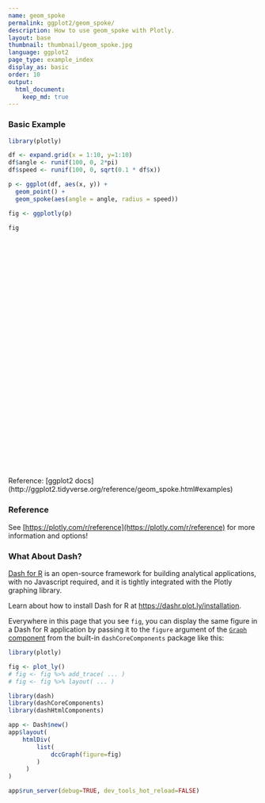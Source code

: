 ```yaml
---
name: geom_spoke
permalink: ggplot2/geom_spoke/
description: How to use geom_spoke with Plotly.
layout: base
thumbnail: thumbnail/geom_spoke.jpg
language: ggplot2
page_type: example_index
display_as: basic
order: 10
output:
  html_document:
    keep_md: true
---
```



### Basic Example


```r
library(plotly)

df <- expand.grid(x = 1:10, y=1:10)
df$angle <- runif(100, 0, 2*pi)
df$speed <- runif(100, 0, sqrt(0.1 * df$x))

p <- ggplot(df, aes(x, y)) +
  geom_point() +
  geom_spoke(aes(angle = angle, radius = speed))

fig <- ggplotly(p)

fig
```

<div id="htmlwidget-7d9326535943c256ce8e" style="width:672px;height:480px;" class="plotly html-widget"></div>
<script type="application/json" data-for="htmlwidget-7d9326535943c256ce8e">{"x":{"data":[{"x":[1,2,3,4,5,6,7,8,9,10,1,2,3,4,5,6,7,8,9,10,1,2,3,4,5,6,7,8,9,10,1,2,3,4,5,6,7,8,9,10,1,2,3,4,5,6,7,8,9,10,1,2,3,4,5,6,7,8,9,10,1,2,3,4,5,6,7,8,9,10,1,2,3,4,5,6,7,8,9,10,1,2,3,4,5,6,7,8,9,10,1,2,3,4,5,6,7,8,9,10],"y":[1,1,1,1,1,1,1,1,1,1,2,2,2,2,2,2,2,2,2,2,3,3,3,3,3,3,3,3,3,3,4,4,4,4,4,4,4,4,4,4,5,5,5,5,5,5,5,5,5,5,6,6,6,6,6,6,6,6,6,6,7,7,7,7,7,7,7,7,7,7,8,8,8,8,8,8,8,8,8,8,9,9,9,9,9,9,9,9,9,9,10,10,10,10,10,10,10,10,10,10],"text":["x:  1<br />y:  1","x:  2<br />y:  1","x:  3<br />y:  1","x:  4<br />y:  1","x:  5<br />y:  1","x:  6<br />y:  1","x:  7<br />y:  1","x:  8<br />y:  1","x:  9<br />y:  1","x: 10<br />y:  1","x:  1<br />y:  2","x:  2<br />y:  2","x:  3<br />y:  2","x:  4<br />y:  2","x:  5<br />y:  2","x:  6<br />y:  2","x:  7<br />y:  2","x:  8<br />y:  2","x:  9<br />y:  2","x: 10<br />y:  2","x:  1<br />y:  3","x:  2<br />y:  3","x:  3<br />y:  3","x:  4<br />y:  3","x:  5<br />y:  3","x:  6<br />y:  3","x:  7<br />y:  3","x:  8<br />y:  3","x:  9<br />y:  3","x: 10<br />y:  3","x:  1<br />y:  4","x:  2<br />y:  4","x:  3<br />y:  4","x:  4<br />y:  4","x:  5<br />y:  4","x:  6<br />y:  4","x:  7<br />y:  4","x:  8<br />y:  4","x:  9<br />y:  4","x: 10<br />y:  4","x:  1<br />y:  5","x:  2<br />y:  5","x:  3<br />y:  5","x:  4<br />y:  5","x:  5<br />y:  5","x:  6<br />y:  5","x:  7<br />y:  5","x:  8<br />y:  5","x:  9<br />y:  5","x: 10<br />y:  5","x:  1<br />y:  6","x:  2<br />y:  6","x:  3<br />y:  6","x:  4<br />y:  6","x:  5<br />y:  6","x:  6<br />y:  6","x:  7<br />y:  6","x:  8<br />y:  6","x:  9<br />y:  6","x: 10<br />y:  6","x:  1<br />y:  7","x:  2<br />y:  7","x:  3<br />y:  7","x:  4<br />y:  7","x:  5<br />y:  7","x:  6<br />y:  7","x:  7<br />y:  7","x:  8<br />y:  7","x:  9<br />y:  7","x: 10<br />y:  7","x:  1<br />y:  8","x:  2<br />y:  8","x:  3<br />y:  8","x:  4<br />y:  8","x:  5<br />y:  8","x:  6<br />y:  8","x:  7<br />y:  8","x:  8<br />y:  8","x:  9<br />y:  8","x: 10<br />y:  8","x:  1<br />y:  9","x:  2<br />y:  9","x:  3<br />y:  9","x:  4<br />y:  9","x:  5<br />y:  9","x:  6<br />y:  9","x:  7<br />y:  9","x:  8<br />y:  9","x:  9<br />y:  9","x: 10<br />y:  9","x:  1<br />y: 10","x:  2<br />y: 10","x:  3<br />y: 10","x:  4<br />y: 10","x:  5<br />y: 10","x:  6<br />y: 10","x:  7<br />y: 10","x:  8<br />y: 10","x:  9<br />y: 10","x: 10<br />y: 10"],"type":"scatter","mode":"markers","marker":{"autocolorscale":false,"color":"rgba(0,0,0,1)","opacity":1,"size":5.66929133858268,"symbol":"circle","line":{"width":1.88976377952756,"color":"rgba(0,0,0,1)"}},"hoveron":"points","showlegend":false,"xaxis":"x","yaxis":"y","hoverinfo":"text","frame":null},{"x":[1,1.1866887333938,null,2,2.19642499999191,null,3,3.36802177841692,null,4,4.00314575361459,null,5,5.01045520290009,null,6,5.65349516970244,null,7,6.76238595292049,null,8,7.62541221291792,null,9,8.92790227570809,null,10,10.5018711592811,null,1,0.998600490074273,null,2,2.25429891902962,null,3,2.92339632740521,null,4,4.35556002014423,null,5,4.97372875294068,null,6,5.92868822875396,null,7,7.47904349290223,null,8,8.1141699038425,null,9,9.08943519177837,null,10,9.6151695478006,null,1,0.953495198282357,null,2,1.98415222583422,null,3,3.10329029927461,null,4,4.50688083233544,null,5,5.15110001602797,null,6,5.85641661392388,null,7,7.00649096769111,null,8,8.07475446516545,null,9,8.49866746337664,null,10,10.5862410091224,null,1,1.14800054037317,null,2,2.10025225333724,null,3,2.83172300061042,null,4,4.37687530531492,null,5,4.98585333799946,null,6,6.00618966454895,null,7,6.8443460805972,null,8,8.31465039219248,null,9,8.7144289798239,null,10,9.76372354547623,null,1,1.12525220998621,null,2,2.15779047155706,null,3,3.04182706710175,null,4,3.84224841553421,null,5,5.00951873777067,null,6,5.94863927759386,null,7,7.1573515337413,null,8,7.71376012104915,null,9,8.85397200394457,null,10,10.1874640047698,null,1,1.1856079326297,null,2,2.1732535541269,null,3,3.07022684682317,null,4,4.03433681210982,null,5,4.92668335099933,null,6,6.51828653628703,null,7,7.00321926140205,null,8,8.04766786783489,null,9,9.02129201242927,null,10,10.2486287720178,null,1,0.91274328828086,null,2,1.98984625172901,null,3,2.97018088158349,null,4,3.89740683320375,null,5,5.20527930090546,null,6,5.27314196393931,null,7,7.26669412189342,null,8,8.42725013708951,null,9,9.74406853155132,null,10,10.1102450719232,null,1,1.2114814009094,null,2,2.04033730386612,null,3,2.92379730965488,null,4,4.01002344883521,null,5,5.43019925399718,null,6,6.0979281865748,null,7,7.07572527725199,null,8,7.53006767827442,null,9,9.75023434721287,null,10,9.77774242382449,null,1,1.24060406724962,null,2,1.80485508787618,null,3,3.1196168181567,null,4,4.35809230976962,null,5,4.97064291414732,null,6,6.04484995367678,null,7,6.63124184843351,null,8,8.04945673401534,null,9,9.06736934277895,null,10,10.6486816147262,null,1,1.06081258058598,null,2,2.02372569265002,null,3,3.03044012453298,null,4,4.43727683903182,null,5,5.0446202915131,null,6,6.15638293280129,null,7,6.18935801709006,null,8,7.85290362513836,null,9,9.24025640955961,null,10,10.3411789039922],"y":[1,0.895854197395626,null,1,0.996641735569906,null,1,0.598970713730441,null,1,0.896142724729937,null,1,1.16190741572914,null,1,0.644360999180905,null,1,0.995890377051482,null,1,0.275202492044245,null,1,0.984446018730246,null,1,1.41181031631783,null,2,1.99825458249658,null,2,2.00187930493905,null,2,1.92303734430355,null,2,2.49952751072419,null,2,1.96303513133584,null,2,1.95955878247462,null,2,2.56460286475537,null,2,2.44253657201869,null,2,2.73625769028684,null,2,1.60441009605959,null,3,3.14097877692252,null,3,3.01366160628725,null,3,2.98135757792966,null,3,2.91863490259949,null,3,2.93711514694747,null,3,3.42673040931562,null,3,2.99833474652619,null,3,3.23226523494331,null,3,3.19985103621233,null,3,2.6534087551235,null,4,3.89862074887662,null,4,4.02463070687732,null,4,4.1958239743622,null,4,3.62279319828875,null,4,3.94613034796958,null,4,4.25770606090135,null,4,4.56791355683593,null,4,4.0541403422959,null,4,3.35008177811058,null,4,3.98035119988475,null,5,4.89729684175911,null,5,5.08210473133448,null,5,5.02015019385547,null,5,5.56945981780943,null,5,4.83157432785372,null,5,4.46390699170556,null,5,4.91425514888661,null,5,5.01940926252022,null,5,4.89366181211236,null,5,5.5794101576009,null,6,5.8315824190708,null,6,6.0987823459329,null,6,5.97647966976803,null,6,6.05378514248016,null,6,5.65004878540469,null,6,6.51569960846105,null,6,6.01618922801553,null,6,6.30669684571377,null,6,5.98668907527199,null,6,6.08972407591994,null,7,6.88552195216569,null,7,7.05858148945092,null,7,6.77833777040209,null,7,6.67531885981207,null,7,7.12881840359089,null,7,7.1526182593013,null,7,6.22333583104132,null,7,6.37406678998477,null,7,6.46357140025394,null,7,6.8460590545498,null,8,8.07995606523539,null,8,8.00691174225383,null,8,8.32700605275295,null,8,7.97960624874831,null,8,8.46034634588116,null,8,8.21737565404438,null,8,8.27382675989709,null,8,8.01017762393413,null,8,7.87444501712006,null,8,8.46606377295077,null,9,8.94085416717045,null,9,8.78561994065866,null,9,8.84106226400905,null,9,9.00234867698373,null,9,8.88360365011548,null,9,9.13353480085256,null,9,8.39104102002864,null,9,9.10769931034536,null,9,9.93369238897284,null,9,8.434640542618,null,10,9.97228652952956,null,10,9.84334637644494,null,10,9.99216543721893,null,10,9.59618142528545,null,10,9.98628353820815,null,10,10.1561069429747,null,10,10.0816918163448,null,10,9.66029342642473,null,10,10.7072611905153,null,10,9.9910566480439],"text":["angle: 5.774329111<br />speed: 0.213773318<br />x:  1<br />y:  1","angle: 5.774329111<br />speed: 0.213773318<br />x:  1<br />y:  1",null,"angle: 6.266090043<br />speed: 0.196453706<br />x:  2<br />y:  1","angle: 6.266090043<br />speed: 0.196453706<br />x:  2<br />y:  1",null,"angle: 5.454893682<br />speed: 0.544301863<br />x:  3<br />y:  1","angle: 5.454893682<br />speed: 0.544301863<br />x:  3<br />y:  1",null,"angle: 4.742668921<br />speed: 0.103904906<br />x:  4<br />y:  1","angle: 4.742668921<br />speed: 0.103904906<br />x:  4<br />y:  1",null,"angle: 1.506310667<br />speed: 0.162244638<br />x:  5<br />y:  1","angle: 1.506310667<br />speed: 0.162244638<br />x:  5<br />y:  1",null,"angle: 3.939999057<br />speed: 0.496532674<br />x:  6<br />y:  1","angle: 3.939999057<br />speed: 0.496532674<br />x:  6<br />y:  1",null,"angle: 3.158886300<br />speed: 0.237649583<br />x:  7<br />y:  1","angle: 3.158886300<br />speed: 0.237649583<br />x:  7<br />y:  1",null,"angle: 4.235378338<br />speed: 0.815872195<br />x:  8<br />y:  1","angle: 4.235378338<br />speed: 0.815872195<br />x:  8<br />y:  1",null,"angle: 3.354070951<br />speed: 0.073756411<br />x:  9<br />y:  1","angle: 3.354070951<br />speed: 0.073756411<br />x:  9<br />y:  1",null,"angle: 0.687146354<br />speed: 0.649201353<br />x: 10<br />y:  1","angle: 0.687146354<br />speed: 0.649201353<br />x: 10<br />y:  1",null,"angle: 4.036539524<br />speed: 0.002237210<br />x:  1<br />y:  2","angle: 4.036539524<br />speed: 0.002237210<br />x:  1<br />y:  2",null,"angle: 0.007390007<br />speed: 0.254305863<br />x:  2<br />y:  2","angle: 0.007390007<br />speed: 0.254305863<br />x:  2<br />y:  2",null,"angle: 3.929328455<br />speed: 0.108588089<br />x:  3<br />y:  2","angle: 3.929328455<br />speed: 0.108588089<br />x:  3<br />y:  2",null,"angle: 0.952199588<br />speed: 0.613148157<br />x:  4<br />y:  2","angle: 0.952199588<br />speed: 0.613148157<br />x:  4<br />y:  2",null,"angle: 4.094512188<br />speed: 0.045349531<br />x:  5<br />y:  2","angle: 4.094512188<br />speed: 0.045349531<br />x:  5<br />y:  2",null,"angle: 3.657472918<br />speed: 0.081980856<br />x:  6<br />y:  2","angle: 3.657472918<br />speed: 0.081980856<br />x:  6<br />y:  2",null,"angle: 0.867196429<br />speed: 0.740445179<br />x:  7<br />y:  2","angle: 0.867196429<br />speed: 0.740445179<br />x:  7<br />y:  2",null,"angle: 1.318312141<br />speed: 0.457026678<br />x:  8<br />y:  2","angle: 1.318312141<br />speed: 0.457026678<br />x:  8<br />y:  2",null,"angle: 1.449915884<br />speed: 0.741669765<br />x:  9<br />y:  2","angle: 1.449915884<br />speed: 0.741669765<br />x:  9<br />y:  2",null,"angle: 3.940776683<br />speed: 0.551892969<br />x: 10<br />y:  2","angle: 3.940776683<br />speed: 0.551892969<br />x: 10<br />y:  2",null,"angle: 1.889427497<br />speed: 0.148451043<br />x:  1<br />y:  3","angle: 1.889427497<br />speed: 0.148451043<br />x:  1<br />y:  3",null,"angle: 2.430143229<br />speed: 0.020923466<br />x:  2<br />y:  3","angle: 2.430143229<br />speed: 0.020923466<br />x:  2<br />y:  3",null,"angle: 6.104621951<br />speed: 0.104959163<br />x:  3<br />y:  3","angle: 6.104621951<br />speed: 0.104959163<br />x:  3<br />y:  3",null,"angle: 6.124021938<br />speed: 0.513369708<br />x:  4<br />y:  3","angle: 6.124021938<br />speed: 0.513369708<br />x:  4<br />y:  3",null,"angle: 5.888808661<br />speed: 0.163663434<br />x:  5<br />y:  3","angle: 5.888808661<br />speed: 0.163663434<br />x:  5<br />y:  3",null,"angle: 1.895370178<br />speed: 0.450238860<br />x:  6<br />y:  3","angle: 1.895370178<br />speed: 0.450238860<br />x:  6<br />y:  3",null,"angle: 6.032052122<br />speed: 0.006701174<br />x:  7<br />y:  3","angle: 6.032052122<br />speed: 0.006701174<br />x:  7<br />y:  3",null,"angle: 1.259416521<br />speed: 0.243998708<br />x:  8<br />y:  3","angle: 1.259416521<br />speed: 0.243998708<br />x:  8<br />y:  3",null,"angle: 2.762259526<br />speed: 0.539698758<br />x:  9<br />y:  3","angle: 2.762259526<br />speed: 0.539698758<br />x:  9<br />y:  3",null,"angle: 5.749254495<br />speed: 0.681031579<br />x: 10<br />y:  3","angle: 5.749254495<br />speed: 0.681031579<br />x: 10<br />y:  3",null,"angle: 5.682602702<br />speed: 0.179393179<br />x:  1<br />y:  4","angle: 5.682602702<br />speed: 0.179393179<br />x:  1<br />y:  4",null,"angle: 0.240915564<br />speed: 0.103233648<br />x:  2<br />y:  4","angle: 0.240915564<br />speed: 0.103233648<br />x:  2<br />y:  4",null,"angle: 2.280680837<br />speed: 0.258194069<br />x:  3<br />y:  4","angle: 2.280680837<br />speed: 0.258194069<br />x:  3<br />y:  4",null,"angle: 5.497347541<br />speed: 0.533216623<br />x:  4<br />y:  4","angle: 5.497347541<br />speed: 0.533216623<br />x:  4<br />y:  4",null,"angle: 4.455578566<br />speed: 0.055696207<br />x:  5<br />y:  4","angle: 4.455578566<br />speed: 0.055696207<br />x:  5<br />y:  4",null,"angle: 1.546782632<br />speed: 0.257780383<br />x:  6<br />y:  4","angle: 1.546782632<br />speed: 0.257780383<br />x:  6<br />y:  4",null,"angle: 1.838307301<br />speed: 0.588858175<br />x:  7<br />y:  4","angle: 1.838307301<br />speed: 0.588858175<br />x:  7<br />y:  4",null,"angle: 0.170396537<br />speed: 0.319274249<br />x:  8<br />y:  4","angle: 0.170396537<br />speed: 0.319274249<br />x:  8<br />y:  4",null,"angle: 4.298388827<br />speed: 0.709890486<br />x:  9<br />y:  4","angle: 4.298388827<br />speed: 0.709890486<br />x:  9<br />y:  4",null,"angle: 3.224561956<br />speed: 0.237092046<br />x: 10<br />y:  4","angle: 3.224561956<br />speed: 0.237092046<br />x: 10<br />y:  4",null,"angle: 5.596385101<br />speed: 0.161975476<br />x:  1<br />y:  5","angle: 5.596385101<br />speed: 0.161975476<br />x:  1<br />y:  5",null,"angle: 0.479787073<br />speed: 0.177873606<br />x:  2<br />y:  5","angle: 0.479787073<br />speed: 0.177873606<br />x:  2<br />y:  5",null,"angle: 0.448941389<br />speed: 0.046427727<br />x:  3<br />y:  5","angle: 0.448941389<br />speed: 0.046427727<br />x:  3<br />y:  5",null,"angle: 1.841039260<br />speed: 0.590906123<br />x:  4<br />y:  5","angle: 1.841039260<br />speed: 0.590906123<br />x:  4<br />y:  5",null,"angle: 4.768844879<br />speed: 0.168694438<br />x:  5<br />y:  5","angle: 4.768844879<br />speed: 0.168694438<br />x:  5<br />y:  5",null,"angle: 4.616874882<br />speed: 0.538547711<br />x:  6<br />y:  5","angle: 4.616874882<br />speed: 0.538547711<br />x:  6<br />y:  5",null,"angle: 5.784246471<br />speed: 0.179197334<br />x:  7<br />y:  5","angle: 5.784246471<br />speed: 0.179197334<br />x:  7<br />y:  5",null,"angle: 3.073888610<br />speed: 0.286897173<br />x:  8<br />y:  5","angle: 3.073888610<br />speed: 0.286897173<br />x:  8<br />y:  5",null,"angle: 3.770997849<br />speed: 0.180643256<br />x:  9<br />y:  5","angle: 3.770997849<br />speed: 0.180643256<br />x:  9<br />y:  5",null,"angle: 1.257882948<br />speed: 0.608981842<br />x: 10<br />y:  5","angle: 1.257882948<br />speed: 0.608981842<br />x: 10<br />y:  5",null,"angle: 5.546305852<br />speed: 0.250628782<br />x:  1<br />y:  6","angle: 5.546305852<br />speed: 0.250628782<br />x:  1<br />y:  6",null,"angle: 0.518189717<br />speed: 0.199436070<br />x:  2<br />y:  6","angle: 0.518189717<br />speed: 0.199436070<br />x:  2<br />y:  6",null,"angle: 5.960008013<br />speed: 0.074060894<br />x:  3<br />y:  6","angle: 5.960008013<br />speed: 0.074060894<br />x:  3<br />y:  6",null,"angle: 1.002614052<br />speed: 0.063811114<br />x:  4<br />y:  6","angle: 1.002614052<br />speed: 0.063811114<br />x:  4<br />y:  6",null,"angle: 4.505870598<br />speed: 0.357548855<br />x:  5<br />y:  6","angle: 4.505870598<br />speed: 0.357548855<br />x:  5<br />y:  6",null,"angle: 0.782896271<br />speed: 0.731140903<br />x:  6<br />y:  6","angle: 0.782896271<br />speed: 0.731140903<br />x:  6<br />y:  6",null,"angle: 1.374504795<br />speed: 0.016506203<br />x:  7<br />y:  6","angle: 1.374504795<br />speed: 0.016506203<br />x:  7<br />y:  6",null,"angle: 1.416606583<br />speed: 0.310379092<br />x:  8<br />y:  6","angle: 1.416606583<br />speed: 0.310379092<br />x:  8<br />y:  6",null,"angle: 5.724470598<br />speed: 0.025110367<br />x:  9<br />y:  6","angle: 5.724470598<br />speed: 0.025110367<br />x:  9<br />y:  6",null,"angle: 0.346330572<br />speed: 0.264323052<br />x: 10<br />y:  6","angle: 0.346330572<br />speed: 0.264323052<br />x: 10<br />y:  6",null,"angle: 4.061116956<br />speed: 0.143940811<br />x:  1<br />y:  7","angle: 4.061116956<br />speed: 0.143940811<br />x:  1<br />y:  7",null,"angle: 1.742418155<br />speed: 0.059454937<br />x:  2<br />y:  7","angle: 1.742418155<br />speed: 0.059454937<br />x:  2<br />y:  7",null,"angle: 4.578666749<br />speed: 0.223658945<br />x:  3<br />y:  7","angle: 4.578666749<br />speed: 0.223658945<br />x:  3<br />y:  7",null,"angle: 4.406335693<br />speed: 0.340504333<br />x:  4<br />y:  7","angle: 4.406335693<br />speed: 0.340504333<br />x:  4<br />y:  7",null,"angle: 0.560414769<br />speed: 0.242350516<br />x:  5<br />y:  7","angle: 0.560414769<br />speed: 0.242350516<br />x:  5<br />y:  7",null,"angle: 2.934629354<br />speed: 0.742707841<br />x:  6<br />y:  7","angle: 2.934629354<br />speed: 0.742707841<br />x:  6<br />y:  7",null,"angle: 5.043157782<br />speed: 0.821177804<br />x:  7<br />y:  7","angle: 5.043157782<br />speed: 0.821177804<br />x:  7<br />y:  7",null,"angle: 5.311328451<br />speed: 0.757848971<br />x:  8<br />y:  7","angle: 5.311328451<br />speed: 0.757848971<br />x:  8<br />y:  7",null,"angle: 5.658543605<br />speed: 0.917275107<br />x:  9<br />y:  7","angle: 5.658543605<br />speed: 0.917275107<br />x:  9<br />y:  7",null,"angle: 5.333872971<br />speed: 0.189345691<br />x: 10<br />y:  7","angle: 5.333872971<br />speed: 0.189345691<br />x: 10<br />y:  7",null,"angle: 0.361464802<br />speed: 0.226091476<br />x:  1<br />y:  8","angle: 0.361464802<br />speed: 0.226091476<br />x:  1<br />y:  8",null,"angle: 0.169700626<br />speed: 0.040925179<br />x:  2<br />y:  8","angle: 0.169700626<br />speed: 0.040925179<br />x:  2<br />y:  8",null,"angle: 1.799741932<br />speed: 0.335767492<br />x:  3<br />y:  8","angle: 1.799741932<br />speed: 0.335767492<br />x:  3<br />y:  8",null,"angle: 5.169210341<br />speed: 0.022723878<br />x:  4<br />y:  8","angle: 5.169210341<br />speed: 0.022723878<br />x:  4<br />y:  8",null,"angle: 0.819237625<br />speed: 0.630071549<br />x:  5<br />y:  8","angle: 0.819237625<br />speed: 0.630071549<br />x:  5<br />y:  8",null,"angle: 1.147524940<br />speed: 0.238415823<br />x:  6<br />y:  8","angle: 1.147524940<br />speed: 0.238415823<br />x:  6<br />y:  8",null,"angle: 1.300994799<br />speed: 0.284104579<br />x:  7<br />y:  8","angle: 1.300994799<br />speed: 0.284104579<br />x:  7<br />y:  8",null,"angle: 3.119938401<br />speed: 0.470042520<br />x:  8<br />y:  8","angle: 3.119938401<br />speed: 0.470042520<br />x:  8<br />y:  8",null,"angle: 6.117367605<br />speed: 0.760667884<br />x:  9<br />y:  8","angle: 6.117367605<br />speed: 0.760667884<br />x:  9<br />y:  8",null,"angle: 2.015779352<br />speed: 0.516346657<br />x: 10<br />y:  8","angle: 2.015779352<br />speed: 0.516346657<br />x: 10<br />y:  8",null,"angle: 6.042142494<br />speed: 0.247767122<br />x:  1<br />y:  9","angle: 6.042142494<br />speed: 0.247767122<br />x:  1<br />y:  9",null,"angle: 3.973925735<br />speed: 0.289897131<br />x:  2<br />y:  9","angle: 3.973925735<br />speed: 0.289897131<br />x:  2<br />y:  9",null,"angle: 5.357553130<br />speed: 0.198920555<br />x:  3<br />y:  9","angle: 5.357553130<br />speed: 0.198920555<br />x:  3<br />y:  9",null,"angle: 0.006558765<br />speed: 0.358100012<br />x:  4<br />y:  9","angle: 0.006558765<br />speed: 0.358100012<br />x:  4<br />y:  9",null,"angle: 4.465325243<br />speed: 0.120041446<br />x:  5<br />y:  9","angle: 4.465325243<br />speed: 0.120041446<br />x:  5<br />y:  9",null,"angle: 1.246767069<br />speed: 0.140865402<br />x:  6<br />y:  9","angle: 1.246767069<br />speed: 0.140865402<br />x:  6<br />y:  9",null,"angle: 4.167894934<br />speed: 0.711908431<br />x:  7<br />y:  9","angle: 4.167894934<br />speed: 0.711908431<br />x:  7<br />y:  9",null,"angle: 1.140308787<br />speed: 0.118512067<br />x:  8<br />y:  9","angle: 1.140308787<br />speed: 0.118512067<br />x:  8<br />y:  9",null,"angle: 1.498767471<br />speed: 0.936119707<br />x:  9<br />y:  9","angle: 1.498767471<br />speed: 0.936119707<br />x:  9<br />y:  9",null,"angle: 5.566311761<br />speed: 0.860476120<br />x: 10<br />y:  9","angle: 5.566311761<br />speed: 0.860476120<br />x: 10<br />y:  9",null,"angle: 5.855585348<br />speed: 0.066829682<br />x:  1<br />y: 10","angle: 5.855585348<br />speed: 0.066829682<br />x:  1<br />y: 10",null,"angle: 4.862699847<br />speed: 0.158440103<br />x:  2<br />y: 10","angle: 4.862699847<br />speed: 0.158440103<br />x:  2<br />y: 10",null,"angle: 6.031276502<br />speed: 0.031432174<br />x:  3<br />y: 10","angle: 6.031276502<br />speed: 0.031432174<br />x:  3<br />y: 10",null,"angle: 5.537545574<br />speed: 0.595214646<br />x:  4<br />y: 10","angle: 5.537545574<br />speed: 0.595214646<br />x:  4<br />y: 10",null,"angle: 5.984949653<br />speed: 0.046680957<br />x:  5<br />y: 10","angle: 5.984949653<br />speed: 0.046680957<br />x:  5<br />y: 10",null,"angle: 0.784514968<br />speed: 0.220963796<br />x:  6<br />y: 10","angle: 0.784514968<br />speed: 0.220963796<br />x:  6<br />y: 10",null,"angle: 3.041157502<br />speed: 0.814747800<br />x:  7<br />y: 10","angle: 3.041157502<br />speed: 0.814747800<br />x:  7<br />y: 10",null,"angle: 4.303753323<br />speed: 0.370186304<br />x:  8<br />y: 10","angle: 4.303753323<br />speed: 0.370186304<br />x:  8<br />y: 10",null,"angle: 1.243327033<br />speed: 0.746954841<br />x:  9<br />y: 10","angle: 1.243327033<br />speed: 0.746954841<br />x:  9<br />y: 10",null,"angle: 6.256978223<br />speed: 0.341296100<br />x: 10<br />y: 10","angle: 6.256978223<br />speed: 0.341296100<br />x: 10<br />y: 10"],"type":"scatter","mode":"lines","line":{"width":1.88976377952756,"color":"rgba(0,0,0,1)","dash":"solid"},"hoveron":"points","showlegend":false,"xaxis":"x","yaxis":"y","hoverinfo":"text","frame":null}],"layout":{"margin":{"t":26.2283105022831,"r":7.30593607305936,"b":40.1826484018265,"l":31.4155251141553},"plot_bgcolor":"rgba(235,235,235,1)","paper_bgcolor":"rgba(255,255,255,1)","font":{"color":"rgba(0,0,0,1)","family":"","size":14.6118721461187},"xaxis":{"domain":[0,1],"automargin":true,"type":"linear","autorange":false,"range":[0.425946371958592,11.1354785310485],"tickmode":"array","ticktext":["3","6","9"],"tickvals":[3,6,9],"categoryorder":"array","categoryarray":["3","6","9"],"nticks":null,"ticks":"outside","tickcolor":"rgba(51,51,51,1)","ticklen":3.65296803652968,"tickwidth":0.66417600664176,"showticklabels":true,"tickfont":{"color":"rgba(77,77,77,1)","family":"","size":11.689497716895},"tickangle":-0,"showline":false,"linecolor":null,"linewidth":0,"showgrid":true,"gridcolor":"rgba(255,255,255,1)","gridwidth":0.66417600664176,"zeroline":false,"anchor":"y","title":{"text":"x","font":{"color":"rgba(0,0,0,1)","family":"","size":14.6118721461187}},"hoverformat":".2f"},"yaxis":{"domain":[0,1],"automargin":true,"type":"linear","autorange":false,"range":[-0.246400442879311,11.2288641254389],"tickmode":"array","ticktext":["0","3","6","9"],"tickvals":[0,3,6,9],"categoryorder":"array","categoryarray":["0","3","6","9"],"nticks":null,"ticks":"outside","tickcolor":"rgba(51,51,51,1)","ticklen":3.65296803652968,"tickwidth":0.66417600664176,"showticklabels":true,"tickfont":{"color":"rgba(77,77,77,1)","family":"","size":11.689497716895},"tickangle":-0,"showline":false,"linecolor":null,"linewidth":0,"showgrid":true,"gridcolor":"rgba(255,255,255,1)","gridwidth":0.66417600664176,"zeroline":false,"anchor":"x","title":{"text":"y","font":{"color":"rgba(0,0,0,1)","family":"","size":14.6118721461187}},"hoverformat":".2f"},"shapes":[{"type":"rect","fillcolor":null,"line":{"color":null,"width":0,"linetype":[]},"yref":"paper","xref":"paper","x0":0,"x1":1,"y0":0,"y1":1}],"showlegend":false,"legend":{"bgcolor":"rgba(255,255,255,1)","bordercolor":"transparent","borderwidth":1.88976377952756,"font":{"color":"rgba(0,0,0,1)","family":"","size":11.689497716895}},"hovermode":"closest","barmode":"relative"},"config":{"doubleClick":"reset","showSendToCloud":false},"source":"A","attrs":{"1d313ea52152":{"x":{},"y":{},"type":"scatter"},"1d3129040519":{"angle":{},"radius":{},"x":{},"y":{}}},"cur_data":"1d313ea52152","visdat":{"1d313ea52152":["function (y) ","x"],"1d3129040519":["function (y) ","x"]},"highlight":{"on":"plotly_click","persistent":false,"dynamic":false,"selectize":false,"opacityDim":0.2,"selected":{"opacity":1},"debounce":0},"shinyEvents":["plotly_hover","plotly_click","plotly_selected","plotly_relayout","plotly_brushed","plotly_brushing","plotly_clickannotation","plotly_doubleclick","plotly_deselect","plotly_afterplot","plotly_sunburstclick"],"base_url":"https://plot.ly"},"evals":[],"jsHooks":[]}</script>
Reference: [ggplot2 docs](http://ggplot2.tidyverse.org/reference/geom_spoke.html#examples)

### Reference

See [https://plotly.com/r/reference](https://plotly.com/r/reference) for more information and options!

### What About Dash?

[Dash for R](https://dashr.plot.ly/) is an open-source framework for building analytical applications, with no Javascript required, and it is tightly integrated with the Plotly graphing library. 

Learn about how to install Dash for R at https://dashr.plot.ly/installation.

Everywhere in this page that you see `fig`, you can display the same figure in a Dash for R application by passing it to the `figure` argument of the [`Graph` component](https://dashr.plot.ly/dash-core-components/graph) from the built-in `dashCoreComponents` package like this:


```r
library(plotly)

fig <- plot_ly() 
# fig <- fig %>% add_trace( ... )
# fig <- fig %>% layout( ... ) 

library(dash)
library(dashCoreComponents)
library(dashHtmlComponents)

app <- Dash$new()
app$layout(
    htmlDiv(
        list(
            dccGraph(figure=fig) 
        )
     )
)

app$run_server(debug=TRUE, dev_tools_hot_reload=FALSE)
```
